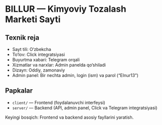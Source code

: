 # BILLUR — Kimyoviy Tozalash Marketi Sayti

## Texnik reja
- Sayt tili: O‘zbekcha
- To‘lov: Click integratsiyasi
- Buyurtma xabari: Telegram orqali
- Xizmatlar va narxlar: Admin panelda qo‘shiladi
- Dizayn: Oddiy, zamonaviy
- Admin panel: Bir nechta admin, login (ism) va parol (“Elnur13”)

## Papkalar
- `client/` — Frontend (foydalanuvchi interfeysi)
- `server/` — Backend (API, admin panel, Click va Telegram integratsiyasi)

Keyingi bosqich: Frontend va backend asosiy fayllarini yaratish.
